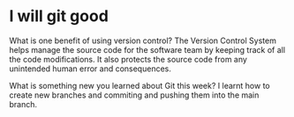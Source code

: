 <h1>I will git good</h1>

What is one benefit of using version control?
The Version Control System helps manage the source code for the software team by keeping track of all the code modifications. It also protects the source code from any unintended human error and consequences.

What is something new you learned about Git this week?
I learnt how to create new branches and commiting and pushing them into the main branch.